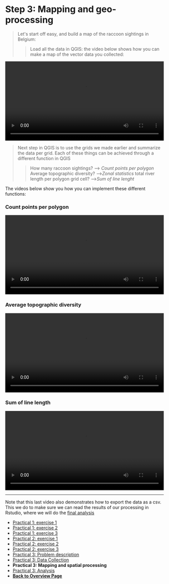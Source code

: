 # Step 3: Mapping and geo-processing


>Let's start off easy, and build a map of the raccoon sightings in Belgium: 
>>Load all the data in QGIS: the video below shows how you can make a map of the vector data you collected:


<video style="width:100%" controls>
  <source src="https://user-images.githubusercontent.com/89069805/132331875-35103196-e929-4c60-99fe-9b05740ba3c8.mp4" type="video/mp4">
Your browser does not support the video tag.
</video>


>Next step in QGIS is to use the grids we made earlier and summarize the data per grid. Each of these things can be achieved through a different function in QGIS
>>How many raccoon sightings? --> *Count points per polygon*
>>Average topographic diversity? -->*Zonal statistics*
>>total river length per polygon grid cell? -->*Sum of line lenght*

The videos below show you how you can implement these different functions: 

### Count points per polygon


<video style="width:100%" controls>
  <source src="https://user-images.githubusercontent.com/89069805/132332865-8542bef2-911c-4f71-b1d7-a4d546962aab.mp4" type="video/mp4">
Your browser does not support the video tag.
</video>


### Average topographic diversity 


<video style="width:100%" controls>
  <source src="https://user-images.githubusercontent.com/89069805/132332818-bc5a061b-ec10-4fab-af89-59d311680b1d.mp4" type="video/mp4">
Your browser does not support the video tag.
</video>

### Sum of line length


<video style="width:100%" controls>
  <source src="https://user-images.githubusercontent.com/89069805/132332926-3511c33e-b4bd-436d-a79d-d5f699288920.mp4" type="video/mp4">
Your browser does not support the video tag.
</video>


***

Note that this last video also demonstrates how to export the data as a csv. This we do to make sure we can read the results of our processing in Rstudio, where we will do the [final analysis](https://liesjacobs.github.io/World-Food-and-Ecosystems/practical1/Analysis.html)


<nav>
  <ul>
    <li><a href="https://liesjacobs.github.io/World-Food-and-Ecosystems/practical1/intro.html">Practical 1: exercise 1</a></li>
    <li><a href="https://liesjacobs.github.io/World-Food-and-Ecosystems/practical1/exploring.html">Practical 1: exercise 2</a></li>
    <li><a href="https://liesjacobs.github.io/World-Food-and-Ecosystems/practical1/understandinggradients.html">Practical 1: exercise 3</a></li>
    <li><a href="https://liesjacobs.github.io/World-Food-and-Ecosystems/practical2/intro.html">Practical 2: exercise 1</a></li>
    <li><a href="https://liesjacobs.github.io/World-Food-and-Ecosystems/practical2/QGIS.html">Practical 2: exercise 2</a></li>
    <li><a href="https://liesjacobs.github.io/World-Food-and-Ecosystems/practical2/Rstudio.html">Practical 2: exercise 3</a></li>
    <li><a href="https://liesjacobs.github.io/World-Food-and-Ecosystems/practical3/intro.html">Practical 3: Problem description</a></li>
    <li><a href="https://liesjacobs.github.io/World-Food-and-Ecosystems/practical3/API.html">Practical 3: Data Collection</a></li>
    <li><strong>Practical 3: Mapping and spatial processing</strong></li>
    <li><a href="https://liesjacobs.github.io/World-Food-and-Ecosystems/practical3/Analysis.html">Practical 3: Analysis</a></li>
    <li><a href="https://liesjacobs.github.io/World-Food-and-Ecosystems/"><b>Back to Overview Page</b></a></li>
  </ul>
</nav>
